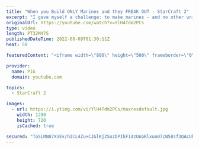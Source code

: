 ```yaml
---
title: "When you Build ONLY Marines and they FREAK OUT - StarCraft 2"
excerpt: "I gave myself a challenge: to make marines - and no other unit. Let's see how it does on the StarCraft 2 ladder -- 🐷 Second Channel for Learning StarCraft 2: https://www.youtube.com/c/PiGRandom 🐷 Third Channel for Daily Pro Casts: https://www.youtube.com/c/PiGCasts -- 🐷 Watch live at https://www.twitch.tv/x5_pig"
originalUrl: https://youtube.com/watch?v=YlH4Tdm2PCs
type: video
length: PT32M47S
publishedDateTime: 2022-08-09T01:30:11Z
heat: 50

featuredContent: "<iframe width=\"800\" height=\"500\" frameborder=\"0\" src=\"https://www.youtube.com/embed/YlH4Tdm2PCs\" allow=\"accelerometer; autoplay; encrypted-media; gyroscope; picture-in-picture\" allowfullscreen></iframe>"

provider:
  name: PiG
  domain: youtube.com

topics:
  - StarCraft 2

images:
  - url: https://i.ytimg.com/vi/YlH4Tdm2PCs/maxresdefault.jpg
    width: 1280
    height: 720
    isCached: true

secured: "ToSLMN07XnEv/hICL4Zu+CJGlKjZSozbPIkF14zUnGRlxuo07cN58sf3QAcUhJ0mSKInfgyQOH3fH/+pcOmnGve94aypXlHrmZ0IXgzYtJiS0DZ++oegxXikudyNxjnvopiKqCX9t54WlwemcEvOj/kpjHZkQB6u86M6gL9Wj1N9XLSBVU482bywxoGXRCIijILhcCoh6fh6Rz+stkNjiiiOzSJU4JCIQkwMv9622iMyvD6CedkSqnjaROQSzOg4chLn/sdYVntRaX16IR4gek652x0O9XzAxiMG/u0FIjF0OPq0XFmpXNCzIwdUvW8uv5rZbLGB/HO2pgNihiLo84elkqzOlbQcF0RBPyt95TH+QPd6OqaBXWfqsrwMiFIvUx9b5Jc8minkqG6xfZ0Rb/u4NMlBai4rVRwxb/rUTTU=;0SMRK27e5hMUQvt1yWBAYw=="
---
```


